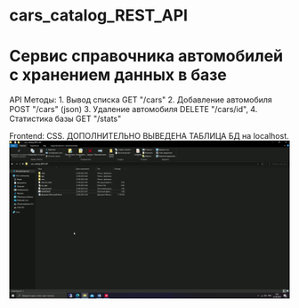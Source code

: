 # cars_catalog_REST_API
# Cервис справочника автомобилей с хранением данных в базе

API
Методы: 1. Вывод списка GET "/cars"
        2. Добавление автомобиля POST "/cars" (json) 
        3. Удаление автомобиля DELETE "/cars/id", 
        4. Статистика базы GET "/stats"

Frontend: CSS. ДОПОЛНИТЕЛЬНО ВЫВЕДЕНА ТАБЛИЦА БД на localhost.    
![](https://github.com/DanZak91/cars_catalog_REST_API/blob/main/cars_cat.gif)
